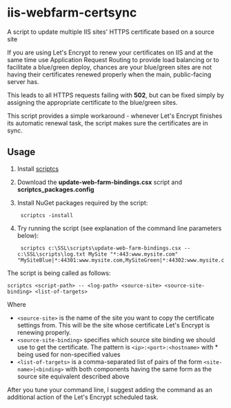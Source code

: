 # iis-webfarm-certsync
A script to update multiple IIS sites' HTTPS certificate based on a source site

If you are using Let's Encrypt to renew your certificates on IIS and at the same time use Application Request Routing to provide load balancing or to facilitate a blue/green deploy, chances are your blue/green sites are not having their certificates renewed properly when the main, public-facing server has.

This leads to all HTTPS requests failing with __502__, but can be fixed simply by assigning the appropriate certificate to the blue/green sites.

This script provides a simple workaround - whenever Let's Encrypt finishes its automatic renewal task, the script makes sure the certificates are in sync.

## Usage

1. Install [scriptcs](https://github.com/scriptcs)
2. Download the __update-web-farm-bindings.csx__ script and __scriptcs_packages.config__
3. Install NuGet packages required by the script:

        scriptcs -install
    
4. Try running the script (see explanation of the command line parameters below):

        scriptcs c:\SSL\scripts\update-web-farm-bindings.csx -- c:\SSL\scripts\log.txt MySite "*:443:www.mysite.com" "MySiteBlue|*:44301:www.mysite.com,MySiteGreen|*:44302:www.mysite.com"
    
The script is being called as follows:

    scriptcs <script-path> -- <log-path> <source-site> <source-site-binding> <list-of-targets>
    
Where

* `<source-site>` is the name of the site you want to copy the certificate settings from. This will be the site whose certificate Let's Encrypt is renewing properly.
* `<source-site-binding>` specifies which source site binding we should use to get the certificate. The pattern is `<ip>:<port>:<hostname>` with * being used for non-specified values
* `<list-of-targets>` is a comma-separated list of pairs of the form `<site-name>|<binding>` with both components having the same form as the source site equivalent described above
    
After you tune your command line, I suggest adding the command as an additional action of the Let's Encrypt scheduled task.
